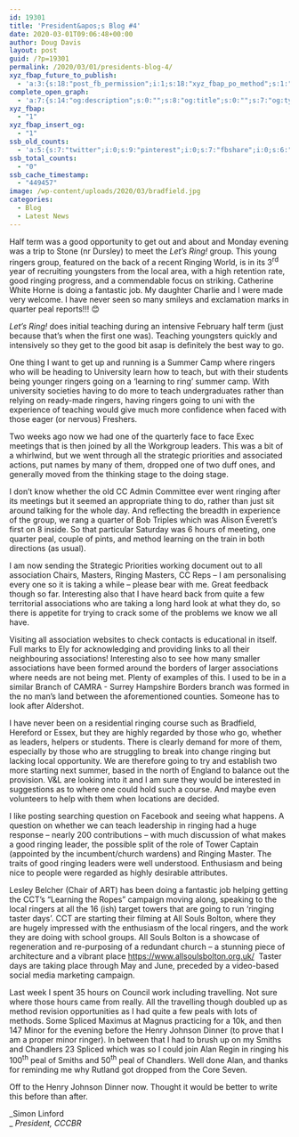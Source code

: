 ```yaml
---
id: 19301
title: 'President&apos;s Blog #4'
date: 2020-03-01T09:06:48+00:00
author: Doug Davis
layout: post
guid: /?p=19301
permalink: /2020/03/01/presidents-blog-4/
xyz_fbap_future_to_publish:
  - 'a:3:{s:18:"post_fb_permission";i:1;s:18:"xyz_fbap_po_method";s:1:"2";s:16:"xyz_fbap_message";s:62:"News item added to the CCCBR website: {POST_TITLE} {PERMALINK}";}'
complete_open_graph:
  - 'a:7:{s:14:"og:description";s:0:"";s:8:"og:title";s:0:"";s:7:"og:type";s:0:"";s:12:"twitter:card";s:7:"summary";s:15:"twitter:creator";s:0:"";s:19:"twitter:description";s:0:"";s:8:"og:image";s:5:"19303";}'
xyz_fbap:
  - "1"
xyz_fbap_insert_og:
  - "1"
ssb_old_counts:
  - 'a:5:{s:7:"twitter";i:0;s:9:"pinterest";i:0;s:7:"fbshare";i:0;s:6:"reddit";i:0;s:6:"tumblr";N;}'
ssb_total_counts:
  - "0"
ssb_cache_timestamp:
  - "449457"
image: /wp-content/uploads/2020/03/bradfield.jpg
categories:
  - Blog
  - Latest News
---
```

Half term was a good opportunity to get out and about and Monday evening was a trip to Stone (nr Dursley) to meet the _Let’s Ring!_ group. This young ringers group, featured on the back of a recent Ringing World, is in its 3<sup>rd</sup> year of recruiting youngsters from the local area, with a high retention rate, good ringing progress, and a commendable focus on striking. Catherine White Horne is doing a fantastic job. My daughter Charlie and I were made very welcome. I have never seen so many smileys and exclamation marks in quarter peal reports!!! 😊

_Let’s Ring!_ does initial teaching during an intensive February half term (just because that’s when the first one was). Teaching youngsters quickly and intensively so they get to the good bit asap is definitely the best way to go.

One thing I want to get up and running is a Summer Camp where ringers who will be heading to University learn how to teach, but with their students being younger ringers going on a ‘learning to ring’ summer camp. With university societies having to do more to teach undergraduates rather than relying on ready-made ringers, having ringers going to uni with the experience of teaching would give much more confidence when faced with those eager (or nervous) Freshers.

Two weeks ago now we had one of the quarterly face to face Exec meetings that is then joined by all the Workgroup leaders. This was a bit of a whirlwind, but we went through all the strategic priorities and associated actions, put names by many of them, dropped one of two duff ones, and generally moved from the thinking stage to the doing stage.

I don’t know whether the old CC Admin Committee ever went ringing after its meetings but it seemed an appropriate thing to do, rather than just sit around talking for the whole day. And reflecting the breadth in experience of the group, we rang a quarter of Bob Triples which was Alison Everett’s first on 8 inside. So that particular Saturday was 6 hours of meeting, one quarter peal, couple of pints, and method learning on the train in both directions (as usual).

I am now sending the Strategic Priorities working document out to all association Chairs, Masters, Ringing Masters, CC Reps – I am personalising every one so it is taking a while – please bear with me. Great feedback though so far. Interesting also that I have heard back from quite a few territorial associations who are taking a long hard look at what they do, so there is appetite for trying to crack some of the problems we know we all have.

Visiting all association websites to check contacts is educational in itself. Full marks to Ely for acknowledging and providing links to all their neighbouring associations! Interesting also to see how many smaller associations have been formed around the borders of larger associations where needs are not being met. Plenty of examples of this. I used to be in a similar Branch of CAMRA - Surrey Hampshire Borders branch was formed in the no man’s land between the aforementioned counties. Someone has to look after Aldershot.

I have never been on a residential ringing course such as Bradfield, Hereford or Essex, but they are highly regarded by those who go, whether as leaders, helpers or students. There is clearly demand for more of them, especially by those who are struggling to break into change ringing but lacking local opportunity. We are therefore going to try and establish two more starting next summer, based in the north of England to balance out the provision. V&L are looking into it and I am sure they would be interested in suggestions as to where one could hold such a course. And maybe even volunteers to help with them when locations are decided.

I like posting searching question on Facebook and seeing what happens. A question on whether we can teach leadership in ringing had a huge response – nearly 200 contributions – with much discussion of what makes a good ringing leader, the possible split of the role of Tower Captain (appointed by the incumbent/church wardens) and Ringing Master. The traits of good ringing leaders were well understood. Enthusiasm and being nice to people were regarded as highly desirable attributes.

Lesley Belcher (Chair of ART) has been doing a fantastic job helping getting the CCT’s “Learning the Ropes” campaign moving along, speaking to the local ringers at all the 16 (ish) target towers that are going to run ‘ringing taster days’. CCT are starting their filming at All Souls Bolton, where they are hugely impressed with the enthusiasm of the local ringers, and the work they are doing with school groups. All Souls Bolton is a showcase of regeneration and re-purposing of a redundant church – a stunning piece of architecture and a vibrant place <https://www.allsoulsbolton.org.uk/>  Taster days are taking place through May and June, preceded by a video-based social media marketing campaign.

Last week I spent 35 hours on Council work including travelling. Not sure where those hours came from really. All the travelling though doubled up as method revision opportunities as I had quite a few peals with lots of methods. Some Spliced Maximus at Magnus practicing for a 10k, and then 147 Minor for the evening before the Henry Johnson Dinner (to prove that I am a proper minor ringer). In between that I had to brush up on my Smiths and Chandlers 23 Spliced which was so I could join Alan Regin in ringing his 100<sup>th</sup> peal of Smiths and 50<sup>th</sup> peal of Chandlers. Well done Alan, and thanks for reminding me why Rutland got dropped from the Core Seven.

Off to the Henry Johnson Dinner now. Thought it would be better to write this before than after.

_Simon Linford  
_ _President, CCCBR_
